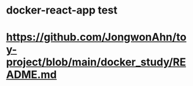 # docker-react-app test
# https://github.com/JongwonAhn/toy-project/blob/main/docker_study/README.md